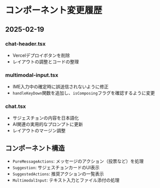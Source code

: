 # コンポーネント変更履歴

## 2025-02-19
### chat-header.tsx
- Vercelデプロイボタンを削除
- レイアウトの調整とコードの整理

### multimodal-input.tsx
- IME入力中の確定時に誤送信されないように修正
- `handleKeyDown`関数を追加し、`isComposing`フラグを確認するように変更

### chat.tsx
- サジェスチョンの内容を日本語化
- AI関連の実用的なプロンプトに更新
- レイアウトのマージン調整

## コンポーネント構造
- `PureMessageActions`: メッセージのアクション（投票など）を処理
- `Suggestion`: サジェスチョンカードのUI表示
- `SuggestedActions`: 推奨アクションの一覧表示
- `MultimodalInput`: テキスト入力とファイル添付の処理
